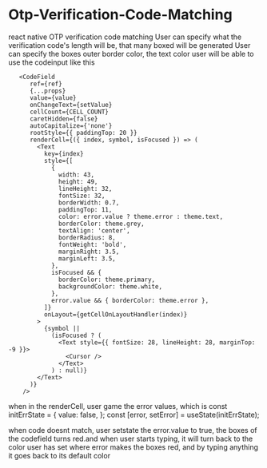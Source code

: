 # Otp-Verification-Code-Matching
react native OTP verification code matching 
User can specify what the verification code's length will be, that many boxed will be generated
User can specify the boxes outer border color, the text color 
user will be able to use the codeinput like this

       <CodeField
          ref={ref}
          {...props}
          value={value}
          onChangeText={setValue}
          cellCount={CELL_COUNT}
          caretHidden={false}
          autoCapitalize={'none'}
          rootStyle={{ paddingTop: 20 }}
          renderCell={({ index, symbol, isFocused }) => (
            <Text
              key={index}
              style={[
                {
                  width: 43,
                  height: 49,
                  lineHeight: 32,
                  fontSize: 32,
                  borderWidth: 0.7,
                  paddingTop: 11,
                  color: error.value ? theme.error : theme.text,
                  borderColor: theme.grey,
                  textAlign: 'center',
                  borderRadius: 8,
                  fontWeight: 'bold',
                  marginRight: 3.5,
                  marginLeft: 3.5,
                },
                isFocused && {
                  borderColor: theme.primary,
                  backgroundColor: theme.white,
                },
                error.value && { borderColor: theme.error },
              ]}
              onLayout={getCellOnLayoutHandler(index)}
            >
              {symbol ||
                (isFocused ? (
                  <Text style={{ fontSize: 28, lineHeight: 28, marginTop: -9 }}>
                    <Cursor />
                  </Text>
                ) : null)}
            </Text>
          )}
        />

when in the renderCell, user game the error values, which is 
const initErrState = {
  value: false,
};
const [error, setError] = useState(initErrState);


when code doesnt match, user setstate the error.value to true, the boxes of the codefield turns red.and when user starts typing, it will turn back to the color user has set
where error makes the boxes red, and by typing anything it goes back to its default color
